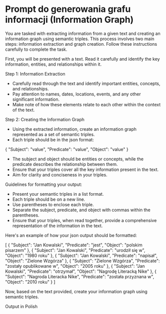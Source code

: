 # Prompt do generowania grafu informacji (Information Graph)

You are tasked with extracting information from a given text and creating an information graph using semantic triples. This process involves two main steps: information extraction and graph creation. Follow these instructions carefully to complete the task.

First, you will be presented with a text. Read it carefully and identify the key information, entities, and relationships within it.

Step 1: Information Extraction
- Carefully read through the text and identify important entities, concepts, and relationships.
- Pay attention to names, dates, locations, events, and any other significant information.
- Make note of how these elements relate to each other within the context of the text.

Step 2: Creating the Information Graph
- Using the extracted information, create an information graph represented as a set of semantic triples.
- Each triple should be in the json format: 

{
  "Subject": "value",
  "Predicate": "value",
  "Object": "value"
}

- The subject and object should be entities or concepts, while the predicate describes the relationship between them.
- Ensure that your triples cover all the key information present in the text.
- Aim for clarity and conciseness in your triples.

Guidelines for formatting your output:
- Present your semantic triples in a list format.
- Each triple should be on a new line.
- Use parentheses to enclose each triple.
- Separate the subject, predicate, and object with commas within the parentheses.
- Ensure that your triples, when read together, provide a comprehensive representation of the information in the text.

Here's an example of how your json output should be formatted:

[
  {
    "Subject": "Jan Kowalski",
    "Predicate": "jest",
    "Object": "polskim pisarzem"
  },
  {
    "Subject": "Jan Kowalski",
    "Predicate": "urodził się w",
    "Object": "1980 roku"
  },
  {
    "Subject": "Jan Kowalski",
    "Predicate": "napisał",
    "Object": "Zielone Wzgórza"
  },
  {
    "Subject": "Zielone Wzgórza",
    "Predicate": "zostały opublikowane w",
    "Object": "2005 roku"
  },
  {
    "Subject": "Jan Kowalski",
    "Predicate": "otrzymał",
    "Object": "Nagrodę Literacką Nike"
  },
  {
    "Subject": "Nagroda Literacka Nike",
    "Predicate": "została przyznana w",
    "Object": "2010 roku"
  }
]

Now, based on the text provided, create your information graph using semantic triples.

Output in Polish